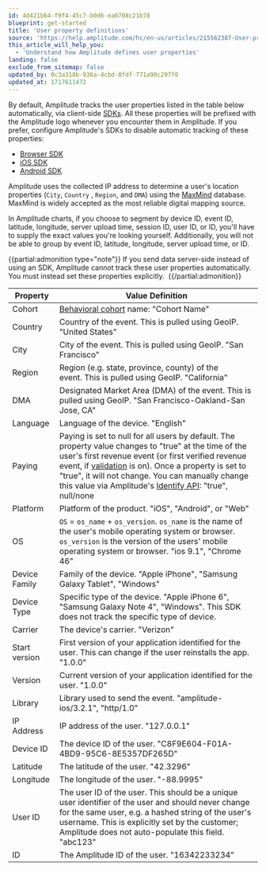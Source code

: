 ```yaml
---
id: 4d421b64-f9f4-45c7-b0d6-ea0708c21b78
blueprint: get-started
title: 'User property definitions'
source: 'https://help.amplitude.com/hc/en-us/articles/215562387-User-property-definitions'
this_article_will_help_you:
  - 'Understand how Amplitude defines user properties'
landing: false
exclude_from_sitemap: false
updated_by: 0c3a318b-936a-4cbd-8fdf-771a90c297f0
updated_at: 1717611472
---
```

By default, Amplitude tracks the user properties listed in the table below automatically, via client-side [SDKs](https://www.docs.developers.amplitude.com/data/sdks/sdk-overview/#analytics-sdks). All these properties will be prefixed with the Amplitude logo whenever you encounter them in Amplitude. If you prefer, configure Amplitude's SDKs to disable automatic tracking of these properties:

* [Browser SDK](/docs/sdks/analytics/browser/browser-sdk-2#optional-tracking)
* [iOS SDK](/docs/sdks/analytics/ios/ios-swift-sdk#disable-tracking)
* [Android SDK](/docs/sdks/analytics/android/android-kotlin-sdk#disable-tracking)

Amplitude uses the collected IP address to determine a user's location properties (`City`, `Country` , `Region`, and `DMA`) using the [MaxMind](https://www.maxmind.com/en/home) database. MaxMind is widely accepted as the most reliable digital mapping source.

In Amplitude charts, if you choose to segment by device ID, event ID, latitude, longitude, server upload time, session ID, user ID, or ID, you'll have to supply the exact values you're looking yourself. Additionally, you will not be able to group by event ID, latitude, longitude, server upload time, or ID.

{{partial:admonition type="note"}}
If you send data server-side instead of using an SDK, Amplitude cannot track these user properties automatically. You must instead set these properties explicitly. 
{{/partial:admonition}}


| **Property** | **Value Definition** |
| --- | --- |
| Cohort | [Behavioral cohort](/docs/analytics/behavioral-cohorts) name: "Cohort Name" |
| Country | Country of the event. This is pulled using GeoIP. "United States" |
| City | City of the event. This is pulled using GeoIP. "San Francisco" |
| Region | Region (e.g. state, province, county) of the event. This is pulled using GeoIP. "California" |
| DMA | Designated Market Area (DMA) of the event. This is pulled using GeoIP. "San Francisco-Oakland-San Jose, CA" |
| Language | Language of the device. "English" |
| Paying | Paying is set to null for all users by default. The property value changes to "true" at the time of the user's first revenue event (or first verified revenue event, if [validation](/docs/cdp/sources/instrument-track-revenue#verification) is on). Once a property is set to "true", it will not change. You can manually change this value via Amplitude's [Identify API](/docs/apis/analytics/identify): "true", null/none |
| Platform | Platform of the product. "iOS", "Android", or "Web" |
| OS | `OS` = `os_name` + `os_version`. `os_name` is the name of the user's mobile operating system or browser. `os_version` is the version of the users' mobile operating system or browser. "ios 9.1", "Chrome 46" |
| Device Family | Family of the device. "Apple iPhone", "Samsung Galaxy Tablet", "Windows" |
| Device Type | Specific type of the device. "Apple iPhone 6", "Samsung Galaxy Note 4", "Windows". This SDK does not track the specific type of device. |
| Carrier | The device's carrier. "Verizon" |
| Start version | First version of your application identified for the user. This can change if the user reinstalls the app. "1.0.0" |
| Version | Current version of your application identified for the user. "1.0.0" |
| Library | Library used to send the event. "amplitude-ios/3.2.1", "http/1.0" |
| IP Address | IP address of the user. "127.0.0.1" |
| Device ID | The device ID of the user. "C8F9E604-F01A-4BD9-95C6-8E5357DF265D" |
| Latitude | The latitude of the user. "42.3296" |
| Longitude | The longitude of the user. "-88.9995" |
| User ID | The user ID of the user. This should be a unique user identifier of the user and should never change for the same user, e.g. a hashed string of the user's username. This is explicitly set by the customer; Amplitude does not auto-populate this field. "abc123" |
| ID | The Amplitude ID of the user. "16342233234" |